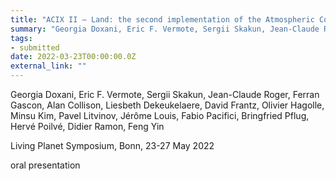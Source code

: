 ```yaml
---
title: "ACIX II – Land: the second implementation of the Atmospheric Correction Inter-comparison eXercise over Land"
summary: "Georgia Doxani, Eric F. Vermote, Sergii Skakun, Jean-Claude Roger, Ferran Gascon, Alan Collison, Liesbeth Dekeukelaere, David Frantz, Olivier Hagolle, Minsu Kim, Pavel Litvinov, Jérôme Louis, Fabio Pacifici, Bringfried Pflug, Hervé Poilvé, Didier Ramon, Feng Yin @ Living Planet Symposium, Bonn, 23-27 May 2022"
tags:
- submitted
date: 2022-03-23T00:00:00.0Z
external_link: ""
---
```


Georgia Doxani, Eric F. Vermote, Sergii Skakun, Jean-Claude Roger, Ferran Gascon, Alan Collison, Liesbeth Dekeukelaere, David Frantz, Olivier Hagolle, Minsu Kim, Pavel Litvinov, Jérôme Louis, Fabio Pacifici, Bringfried Pflug, Hervé Poilvé, Didier Ramon, Feng Yin

Living Planet Symposium, Bonn, 23-27 May 2022

oral presentation
